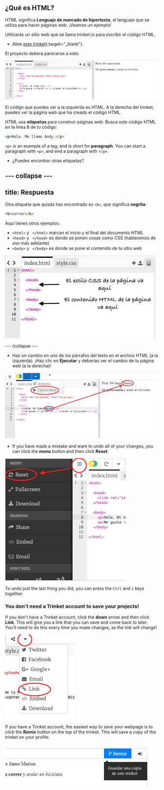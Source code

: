 ## ¿Qué es HTML?

HTML significa **Lenguaje de marcado de hipertexto**, el lenguaje que se utiliza para hacer páginas web. ¡Veamos un ejemplo!

Utilizarás un sitio web que se llama trinket.io para escribir el código HTML.

+ Abre [este trinket](http://jumpto.cc/web-intro){:target="_blank"}.

El proyecto deberá parecerse a esto:

![captura de pantalla](images/birthday-starter.png)

El código que puedes ver a la izquierda es HTML. A la derecha del trinket, puedes ver la página web que ha creado el código HTML.

HTML usa **etiquetas** para construir páginas web. Busca este código HTML en la línea 8 de tu código:

```html
<p>Hola. Me llamo Andy.</p>
```

`<p>` is an example of a tag, and is short for **paragraph**. You can start a paragraph with `<p>`, and end a paragraph with `</p>`.

+ ¿Puedes encontrar otras etiquetas?

## \--- collapse \---

## title: Respuesta

Otra etiqueta que quizás has encontrado es `<b>`, que significa **negrita**:

```html
<b>correr</b>
```

Aquí tienes otros ejemplos:

+ `<html>` y ` </html>` marcan el inicio y el final del documento HTML
+ `<head>` y ` </head>` es donde se ponen cosas como CSS (hablaremos de eso más adelante)
+ `<body>` y ` </body>` es donde se pone el contenido de tu sitio web

![captura de pantalla](images/birthday-head-body.png)

\--- /collapse \---

+ Haz un cambio en uno de los párrafos del texto en el archivo HTML (a la izquierda). ¡Haz clic en **Ejecutar** y deberías ver el cambio de tu página web (a la derecha)!

![screenshot](images/birthday-edit-html.png)

+ If you have made a mistake and want to undo all of your changes, you can click the **menu** button and then click **Reset**.

![captura de pantalla](images/birthday-reset.png)

To undo just the last thing you did, you can press the `Ctrl` and `z` keys together.

### You don't need a Trinket account to save your projects!

If you don't have a Trinket account, click the **down** arrow and then click **Link**. This will give you a link that you can save and come back to later. You'll need to do this every time you make changes, as the link will change!

![captura de pantalla](images/birthday-link.png)

If you have a Trinket account, the easiest way to save your webpage is to click the **Remix** button on the top of the trinket. This will save a copy of the trinket on your profile.

![captura de pantalla](images/birthday-remix.png)